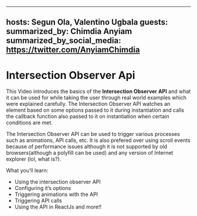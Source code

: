 ----
hosts: Segun Ola, Valentino Ugbala
guests: 
summarized_by: Chimdia Anyiam
summarized_by_social_media: https://twitter.com/AnyiamChimdia
----
# Intersection Observer Api



This Video introduces the basics of the **Intersection Observer API** and what it can be used for while taking the user through real world examples which were explained carefully. The Intersection Observer API watches an element based on some options passed to it during instantiation and calls the callback function also passed to it on instantiation when certain conditions are met.

The Intersection Observer API can be used to trigger various processes such as animations, API calls, etc. It is also prefered over using scroll events because of performance issues although it is not supported by old browsers(although a polyfill can be used) and any version of Internet explorer  (lol, what is?).

What you’ll learn:
- Using the intersection observer API
- Configuring it’s options
- Triggering animations with the API 
- Triggering API calls
- Using the API in ReactJs and more!!
